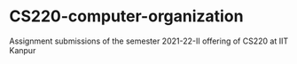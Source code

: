 # CS220-computer-organization
Assignment submissions of the semester 2021-22-II offering of CS220 at IIT Kanpur
